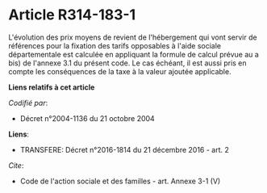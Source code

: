 # Article R314-183-1

L'évolution des prix moyens de revient de l'hébergement qui vont servir de références pour la fixation des tarifs opposables
à l'aide sociale départementale est calculée en appliquant la formule de calcul prévue au a bis) de l'annexe 3.1 du présent
code. Le cas échéant, il est aussi pris en compte les conséquences de la taxe à la valeur ajoutée applicable.

**Liens relatifs à cet article**

_Codifié par_:

  - Décret n°2004-1136 du 21 octobre 2004

**Liens**:

  - TRANSFERE: Décret n°2016-1814 du 21 décembre 2016 - art. 2

_Cite_:

  - Code de l'action sociale et des familles - art. Annexe 3-1 (V)
